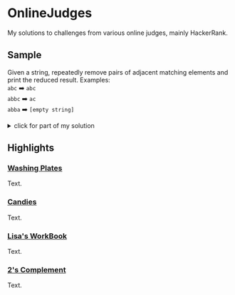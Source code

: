 # OnlineJudges
My solutions to challenges from various online judges, mainly HackerRank.
## Sample
Given a string, repeatedly remove pairs of adjacent matching elements and print the reduced result.
Examples:  
`abc` :arrow_right: `abc`  
`abbc` :arrow_right: `ac`  
`abba` :arrow_right: `[empty string]`  
<details>
  <summary>click for part of my solution</summary>
  
```C++

int super_reduce(char *a, int n)
{
    int cnt=0;

    for (int i=0; i!=n; ++i)
    {
        char ch=a[i];

        if (cnt==0 || a[cnt-1]!=ch)//stack empty or top != incoming
            a[cnt++] = ch;//push
        else
            --cnt;//pop
    }

    return cnt;//length of reduced string
}

```
 
</details>

## Highlights
### [Washing Plates](./HackerRank/washingPlates.cpp)
Text.
### [Candies](./HackerRank/candies.cpp)
Text.
### [Lisa's WorkBook](./HackerRank/LisasWorkbook.cpp)
Text.
### [2's Complement](./HackerRank/2sComplement.c)
Text.
